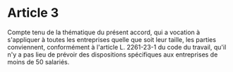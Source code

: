 # Article 3

  
Compte tenu de la thématique du présent accord, qui a vocation à s'appliquer à toutes les entreprises quelle que soit leur taille, les parties conviennent, conformément à l'article L. 2261-23-1 du code du travail, qu'il n'y a pas lieu de prévoir des dispositions spécifiques aux entreprises de moins de 50 salariés.

